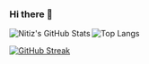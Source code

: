 ### Hi there 👋

<!--
**StarAtNyte1/StarAtNyte1** is a ✨ _special_ ✨ repository because its `README.md` (this file) appears on your GitHub profile.

Here are some ideas to get you started:

- 🔭 I’m currently working on ...
- 🌱 I’m currently learning ...
- 👯 I’m looking to collaborate on ...
- 🤔 I’m looking for help with ...
- 💬 Ask me about ...
- 📫 How to reach me: ...
- 😄 Pronouns: ...
- ⚡ Fun fact: ...
-->

<img align="left" alt="Nitiz's GitHub Stats" src="https://github-readme-stats.vercel.app/api?username=StarAtNyte1&show_icons=true&hide_border=false&title_color=ff652f&icon_color=FFE400&bg_color=09131B&text_color=ffffff&border_color=0c1a25" />


![Top Langs](https://github-readme-stats.vercel.app/api/top-langs/?username=StarAtNyte1&layout=compact&theme=radical&count_private=true)

[![GitHub Streak](https://github-readme-streak-stats.herokuapp.com/?user=StarAtNyte1&theme=dark)](https://git.io/streak-stats)
